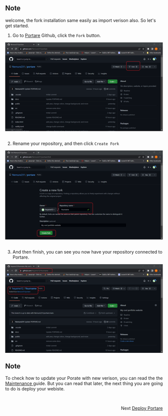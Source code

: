 ## Note
welcome, the fork installation same easily as import verison also. So let's get started.

1. Go to [Portare](../main/docs/GITHUB.md) Github, click the `Fork` button.
 <img src="https://github.com/Nemure231/portare/blob/main/docs/FORK_IMG/f1.png" align="center" />
<br><br>

2. Rename your repository, and then click `Create Fork`
<img src="https://github.com/Nemure231/portare/blob/main/docs/FORK_IMG/f2.png" align="center" />
<br><br>

3. And then finish, you can see you now have your repository connected to Portare.
<img src="https://github.com/Nemure231/portare/blob/main/docs/FORK_IMG/f3.png" align="center" />

## Note
<p align="justify">
To check how to update your Porate with new verison, you can read the the<a align="right" href="https://github.com/Nemure231/portare/blob/main/docs/MAINTENANCE.md"> Maintenance </a> guide. But you can read that later, the next thing you are going to do is deploy your webiste.
</p>

<br>
<p align="right">Next
  <a align="right" href="https://github.com/Nemure231/portare/blob/main/docs/DEPLOY.md">
    Deploy Portare
  </a>
</p>

